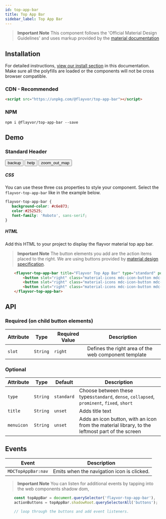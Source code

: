 ```yaml
---
id: top-app-bar
title: Top App Bar
sidebar_label: Top App Bar
---
```


>**Important Note**
This component follows the 'Official Material Design Guidelines' and uses markup provided by the [material documentation](https://material.io/develop/web/components/top-app-bar)


## Installation
For detailed instructions, [view our install section](https://ux.pearson.com/prototypes/gravity-documentation/docs/getting-started/install) in this documentation.  Make sure all the polyfills are loaded or the components will not be cross browser compatible.

### CDN - Recommended
```html
<script src="https://unpkg.com/@flayvor/top-app-bar"></script>
```

### NPM
``` console
npm i @flayvor/top-app-bar --save
```

## Demo

### Standard Header

<div className="box">
    <flayvor-top-app-bar title="Flayvor Top App Bar" type="standard" position="static" menuicon="menu">
        <button slot="right" class="material-icons mdc-icon-button mdc-top-app-bar__action-item">backup</button>
        <button slot="right" class="material-icons mdc-icon-button mdc-top-app-bar__action-item">help</button>
        <button slot="right" class="material-icons mdc-icon-button mdc-top-app-bar__action-item">zoom_out_map</button>
    </flayvor-top-app-bar>
</div>

##### CSS
You can use these three css properties to style your component. Select the ```flayvor-top-app-bar``` like in the example below.

```css
flayvor-top-app-bar {
   background-color: #c6e873;
   color:#252525;
   font-family: 'Roboto', sans-serif;
}
```
##### HTML
Add this HTML to your project to display the flayvor material top app bar.

> **Important Note**
The button elements you add are the action items placed to the right.  We are using buttons provided by [material design specification](https://material.io/develop/web/components/buttons/icon-buttons/).

```html
    <flayvor-top-app-bar title="Flayvor Top App Bar" type="standard" position="static" menuicon="menu">
        <button slot="right" class="material-icons mdc-icon-button mdc-top-app-bar__action-item">backup</button>
        <button slot="right" class="material-icons mdc-icon-button mdc-top-app-bar__action-item">help</button>
        <button slot="right" class="material-icons mdc-icon-button mdc-top-app-bar__action-item">zoom_out_map</button>
    </flayvor-top-app-bar>
```

## API

### Required (on child button elements)
| Attribute    | Type      | Required Value  | Description                                                   |
| ------------ | --------- | -------- | ------------------------------------------------------------- |
| `slot`         | `String` | `right`  | Defines the right area of the web component template |


### Optional
| Attribute    | Type      | Default  | Description                                                   |
| ------------ | --------- | -------- | ------------------------------------------------------------- |
| `type`         | `String` | `standard`  | Choose between these types```standard```, ```dense```, ```collapsed```, ```prominent```, ```fixed```, `short` |
| `title`         | `String` | `unset`  | Adds title text |
| `menuicon`         | `String` | `unset`  | Adds an icon button, with an icon from the material library, to the leftmost part of the screen  |


## Events
| Event      | Description                                                   |
| ------------ | ----   |
|`MDCTopAppBar:nav` | Emits when the navigation icon is clicked.           |


>**Important Note**
You can listen for additional events by tapping into the web components shadow dom,


```js
    const topAppBar = document.querySelector('flayvor-top-app-bar'),
    actionButtons = topAppBar.shadowRoot.querySelectorAll('buttons');

    // loop through the buttons and add event listeners.
```

